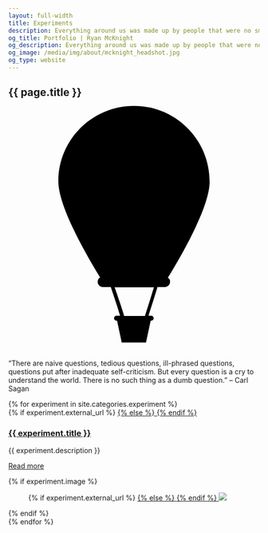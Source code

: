 ```yaml
---
layout: full-width
title: Experiments
description: Everything around us was made up by people that were no smarter than us, and we can change it.
og_title: Portfolio | Ryan McKnight
og_description: Everything around us was made up by people that were no smarter than us, and we can change it.
og_image: /media/img/about/mcknight_headshot.jpg
og_type: website
---
```

<section class="grid">
	<div class="full-width">
		<h1>{{ page.title }}
		<?xml version="1.0" encoding="utf-8"?>
		<!-- Generator: Adobe Illustrator 20.1.0, SVG Export Plug-In . SVG Version: 6.00 Build 0)  -->
		<svg version="1.1" id="Layer_1" xmlns="http://www.w3.org/2000/svg" xmlns:xlink="http://www.w3.org/1999/xlink" x="0px" y="0px"
		viewBox="0 0 92 92" class="page-title-svg" style="enable-background:new 0 0 92 92;" xml:space="preserve">
		<path d="M58.4,65.6c7.4-12.1,15.3-27,15.3-35.2C73.7,15.1,61.3,2.7,46,2.7S18.3,15.1,18.3,30.3c0,8.2,7.9,23.1,15.3,35.2
		c-0.6,0.3-0.9,0.9-0.9,1.6c0,1.1,0.9,1.9,1.9,1.9h2.9c0.5,1.4,0.9,2.8,1.4,4.2c0.7,2.1,1.4,4.2,2,6.3h-1.3c-0.5,0-0.9,0.4-0.9,0.9
		c0,0.5,0.4,0.9,0.9,0.9h0.2l1.7,8h8.9l1.7-8h0.2c0.5,0,0.9-0.4,0.9-0.9c0-0.5-0.4-0.9-0.9-0.9h-1c0.5-1.6,1-3.1,1.5-4.7
		c0.6-1.9,1.2-3.9,1.8-5.8h2.7c1.1,0,1.9-0.9,1.9-1.9C59.3,66.5,58.9,65.9,58.4,65.6z M51.6,74.5c-0.5,1.7-1.1,3.4-1.6,5.1h-7.6
		c-0.7-2.3-1.4-4.5-2.2-6.7c-0.4-1.3-0.8-2.5-1.3-3.8h14.4C52.7,70.9,52.2,72.8,51.6,74.5z"/>
		</svg>
		</h1>
			<p>&ldquo;There are naive questions, tedious questions, ill-phrased questions, questions put after inadequate self-criticism. But every question is a cry to understand the world. There is no such thing as a dumb question.&rdquo; – Carl Sagan</p>
	</div>
</section>
<section class="stripe-section">
	<section class="grid-wrapper">
		{% for experiment in site.categories.experiment %}
		<article>
			<figcaption>
				{% if experiment.external_url %}
				<a href="{{ experiment.external_url }}">
				{% else %}
				<a href="{{ experiment.url }}">
				{% endif %}
				<h3>
					{{ experiment.title }}
				</h3>
				</a>
				<p class="description">{{ experiment.description }}</p>
				<p>
				<a href="{{ experiment.url }}">
				Read more
				</a></p>
			</figcaption>
			{% if experiment.image %}
			<figure>
				{% if experiment.external_url %}
				<a href="{{ experiment.external_url }}">
				{% else %}
				<a href="{{ experiment.url }}">
				{% endif %}
				<img src="{{ experiment.image }}" />
				</a>
			</figure>
			{% endif %}
		</article>
		{% endfor %}
	</section>
</section>